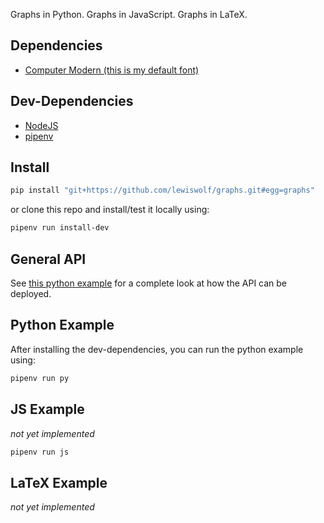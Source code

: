 Graphs in Python. Graphs in JavaScript. Graphs in LaTeX.

## Dependencies

-   [Computer Modern (this is my default font)](https://www.fontsquirrel.com/fonts/computer-modern)

## Dev-Dependencies

-   [NodeJS](https://formulae.brew.sh/formula/node)
-   [pipenv](https://formulae.brew.sh/formula/pipenv#default)

## Install

```bash
pip install "git+https://github.com/lewiswolf/graphs.git#egg=graphs"
```

or clone this repo and install/test it locally using:

```bash
pipenv run install-dev
```

## General API

See [this python example](https://github.com/lewiswolf/graphs/blob/master/example/python/main.py) for a complete look at how the API can be deployed.

## Python Example

After installing the dev-dependencies, you can run the python example using:

```bash
pipenv run py
```

## JS Example

_not yet implemented_

```bash
pipenv run js
```

## LaTeX Example

_not yet implemented_
